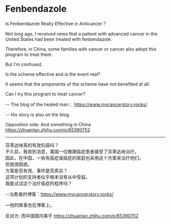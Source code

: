 # Fenbendazole
Is Fenbendazole Really Effective in Anticancer？

Not long ago, I received news that a patient with advanced cancer in the United States had been treated with fenbendazole.

Therefore, in China, some families with cancer or cancer also adopt this program to treat them.

But I'm confused.

Is the scheme effective and is the event real?

It seems that the proponents of the scheme have not benefited at all.

Can I try this program to treat cancer?


-- The blog of the healed man： https://www.mycancerstory.rocks/

-- His story is also on the blog.


Opposition side:
And something in China
https://zhuanlan.zhihu.com/p/65390752


*************************************************

芬苯达唑真的有效抗癌吗？              
不久前，我收到消息，美国一位晚期癌症患者接受了芬苯达唑治疗。             
因此，在中国，一些有癌症或癌症的家庭也采用这个方案来治疗他们。              
但我很困惑。              
方案是否有效，事件是否真实？              
这项计划的支持者似乎根本没有从中受益。              
我能试试这个治疗癌症的程序吗？    

--治愈者的博客：https://www.mycancerstory.rocks/

—他的故事也在博客上。


反对方:
而中国国内某乎
https://zhuanlan.zhihu.com/p/65390752
